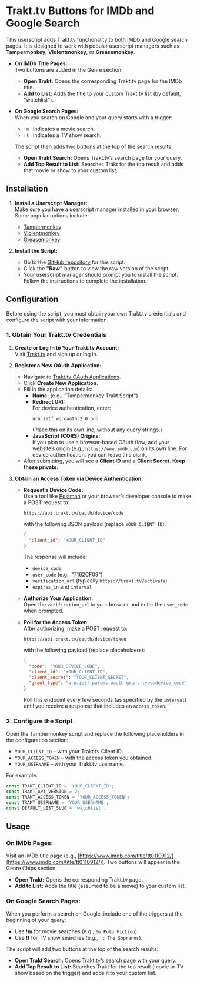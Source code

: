 # Trakt.tv Buttons for IMDb and Google Search

This userscript adds Trakt.tv functionality to both IMDb and Google search pages. It is designed to work with popular userscript managers such as **Tampermonkey**, **Violentmonkey**, or **Greasemonkey**.

- **On IMDb Title Pages:**  
  Two buttons are added in the Genre section:
  - **Open Trakt:** Opens the corresponding Trakt.tv page for the IMDb title.
  - **Add to List:** Adds the title to your custom Trakt.tv list (by default, "watchlist").

- **On Google Search Pages:**  
  When you search on Google and your query starts with a trigger:
  - `!m ` indicates a movie search.
  - `!t ` indicates a TV show search.
  
  The script then adds two buttons at the top of the search results:
  - **Open Trakt Search:** Opens Trakt.tv’s search page for your query.
  - **Add Top Result to List:** Searches Trakt for the top result and adds that movie or show to your custom list.

## Installation

1. **Install a Userscript Manager:**  
   Make sure you have a userscript manager installed in your browser. Some popular options include:
   - [Tampermonkey](https://www.tampermonkey.net/)
   - [Violentmonkey](https://violentmonkey.github.io/)
   - [Greasemonkey](https://www.greasespot.net/)

2. **Install the Script:**  
   - Go to the [GitHub repository](https://github.com/your-repo-link) for this script.
   - Click the **"Raw"** button to view the raw version of the script.
   - Your userscript manager should prompt you to install the script. Follow the instructions to complete the installation.

## Configuration

Before using the script, you must obtain your own Trakt.tv credentials and configure the script with your information.

### 1. Obtain Your Trakt.tv Credentials

1. **Create or Log In to Your Trakt.tv Account:**  
   Visit [Trakt.tv](https://trakt.tv/) and sign up or log in.

2. **Register a New OAuth Application:**  
   - Navigate to [Trakt.tv OAuth Applications](https://trakt.tv/oauth/applications).
   - Click **Create New Application**.
   - Fill in the application details:
     - **Name:** (e.g., "Tampermonkey Trakt Script")
     - **Redirect URI:**  
       For device authentication, enter:
       ```
       urn:ietf:wg:oauth:2.0:oob
       ```
       (Place this on its own line, without any query strings.)
     - **JavaScript (CORS) Origins:**  
       If you plan to use a browser-based OAuth flow, add your website’s origin (e.g., `https://www.imdb.com`) on its own line. For device authentication, you can leave this blank.
   - After submitting, you will see a **Client ID** and a **Client Secret**. **Keep these private.**

3. **Obtain an Access Token via Device Authentication:**

   - **Request a Device Code:**  
     Use a tool like [Postman](https://www.postman.com/) or your browser’s developer console to make a POST request to:
     ```
     https://api.trakt.tv/oauth/device/code
     ```
     with the following JSON payload (replace `YOUR_CLIENT_ID`):
     ```json
     {
       "client_id": "YOUR_CLIENT_ID"
     }
     ```
     The response will include:
     - `device_code`
     - `user_code` (e.g., "7162CF09")
     - `verification_url` (typically `https://trakt.tv/activate`)
     - `expires_in` and `interval`

   - **Authorize Your Application:**  
     Open the `verification_url` in your browser and enter the `user_code` when prompted.

   - **Poll for the Access Token:**  
     After authorizing, make a POST request to:
     ```
     https://api.trakt.tv/oauth/device/token
     ```
     with the following payload (replace placeholders):
     ```json
     {
       "code": "YOUR_DEVICE_CODE",
       "client_id": "YOUR_CLIENT_ID",
       "client_secret": "YOUR_CLIENT_SECRET",
       "grant_type": "urn:ietf:params:oauth:grant-type:device_code"
     }
     ```
     Poll this endpoint every few seconds (as specified by the `interval`) until you receive a response that includes an `access_token`.

### 2. Configure the Script

Open the Tampermonkey script and replace the following placeholders in the configuration section:

- `YOUR_CLIENT_ID` – with your Trakt.tv Client ID.
- `YOUR_ACCESS_TOKEN` – with the access token you obtained.
- `YOUR_USERNAME` – with your Trakt.tv username.

For example:
```js
const TRAKT_CLIENT_ID = 'YOUR_CLIENT_ID';
const TRAKT_API_VERSION = 2;
const TRAKT_ACCESS_TOKEN = 'YOUR_ACCESS_TOKEN';
const TRAKT_USERNAME = 'YOUR_USERNAME';
const DEFAULT_LIST_SLUG = 'watchlist';
```

## Usage

### On IMDb Pages:
Visit an IMDb title page (e.g., [https://www.imdb.com/title/tt0110912/](https://www.imdb.com/title/tt0110912/)). Two buttons will appear in the Genre Chips section:
- **Open Trakt:** Opens the corresponding Trakt.tv page.
- **Add to List:** Adds the title (assumed to be a movie) to your custom list.

### On Google Search Pages:
When you perform a search on Google, include one of the triggers at the beginning of your query:
- Use **!m** for movie searches (e.g., `!m Pulp Fiction`).
- Use **!t** for TV show searches (e.g., `!t The Sopranos`).

The script will add two buttons at the top of the search results:
- **Open Trakt Search:** Opens Trakt.tv’s search page with your query.
- **Add Top Result to List:** Searches Trakt for the top result (movie or TV show based on the trigger) and adds it to your custom list.
